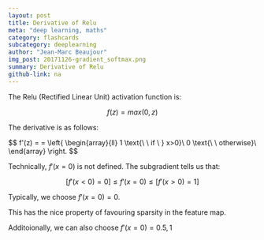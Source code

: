 ```yaml
---
layout: post
title: Derivative of Relu
meta: "deep learning, maths"
category: flashcards
subcategory: deeplearning
author: "Jean-Marc Beaujour"
img_post: 20171126-gradient_softmax.png
summary: Derivative of Relu
github-link: na
---
```


<script src='https://cdnjs.cloudflare.com/ajax/libs/mathjax/2.7.2/MathJax.js?config=TeX-MML-AM_CHTML'></script>


The Relu (Rectified Linear Unit) activation function is:

$$
f(z) = max(0, z)
$$

The derivative is as follows:

$$
f'(z) = = \left\{
                \begin{array}{ll}
                  1 \text{\ \ if \ } x>0}\\
                  0 \text{\ \ otherwise}\\
                \end{array}
              \right.
$$

Technically, $f'(x=0)$ is not defined. The subgradient tells us that:

$$
[ f'(x < 0)=0 ] \leq f'(x=0) \leq  [ f'(x > 0)=1 ]
$$

Typically, we choose $f'(x=0) = 0$.

This has the nice property of favouring sparsity in the feature map.

Additoionally, we can also choose $f'(x=0) = 0.5, 1$
